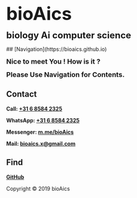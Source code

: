<p><strong><font size="7">bioAics</font></strong></p>
<p><strong><font size="5">biology Ai computer science</font></strong></p>
## [Navigation](https://bioaics.github.io)
<p><strong><font size="4">Nice to meet You ! How is it ?</font></strong></p>
<p><strong><font size="4">Please Use Navigation for Contents.</font></strong></p>

## Contact
**Call: [+31 6 8584 2325](tel:+31685842325)**

**WhatsApp: [+31 6 8584 2325](https://wa.me/31685842325)**

**Messenger: [m.me/bioAics](https://m.me/bioAics)**

**Mail: [bioaics.x@gmail.com](mailto:bioaics.x@gmail.com)**

## Find
**[GitHub](https://github.com/bioaics)**

Copyright © 2019 bioAics
